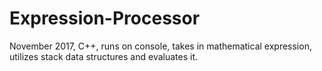 # Expression-Processor
November 2017, C++, runs on console, takes in mathematical expression, utilizes stack data structures and evaluates it.
